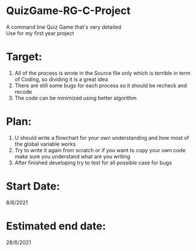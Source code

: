 # QuizGame-RG-C-Project
A command line Quiz Game that's very detailed <br>
Use for my first year project
# Target:
1. All of the process is wrote in the Source file only which is terrible in term of Coding, so dividing it is a great idea<br>
2. There are still some bugs for each process so it should be recheck and recode<br>
3. The code can be minimized using better algorithm<br>
# Plan:
1. U should write a flowchart for your own understanding and how most of the global variable works  
2. Try to write it again from scratch or if you want to copy your own code make sure you understand what are you writing
3. After finished developing try to test for all possible case for bugs
# Start Date:
8/6/2021
# Estimated end date:
28/6/2021
